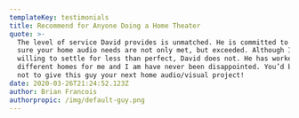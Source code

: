 ```yaml
---
templateKey: testimonials
title: Recommend for Anyone Doing a Home Theater
quote: >-
  The level of service David provides is unmatched. He is committed to making
  sure your home audio needs are not only met, but exceeded. Although I was
  willing to settle for less than perfect, David does not. He has worked on two
  different homes for me and I am have never been disappointed. You’d be silly
  not to give this guy your next home audio/visual project!
date: 2020-03-26T21:24:52.123Z
author: Brian Francois
authorpropic: /img/default-guy.png
---
```

